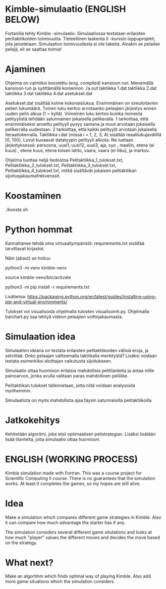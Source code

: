 # Kimble-simulaatio (ENGLISH BELOW)
Fortanilla tehty Kimble -simulaatio. Simulaatiossa testataan erilaisten peritaktiikoiden toimivuutta. Tieteellinen laskenta II -kurssin loppuprojekti, jota jalostetaan. Simulaation toimivuudesta ei ole takeita. Ainakin se pelailee pelejä, eli se saattaa toimia!


# Ajaminen

Ohjelma on valmiiksi koostettu (eng. compiled) kansioon run. Menemällä
kansioon run ja syöttämällä komennon ./a.out taktiikka 1.dat taktiikka 2.dat
taktiikka 3.dat taktiikka 4.dat asetukset.dat

Asetukset.dat sisältää kolme kokonaislukua. Ensimmäinen on simuloitavien
pelien lukumäärä. Toinen luku kertoo arvotaanko pelaajien järjestys ennen uuden pelin alkua (1 = kyllä). Viimeinen luku kertoo kuinka monesta pelityylistä
tehdään satunnainen jokaisella pelikeralla. 1 tarkoittaa, että ensimmäiseksi annettu pelityyli pysyy samana ja muut arvotaan jokaisella pelikerralla uudestaan.
2 tarkoittaa, että kaikki pelityylit arvotaan jokaisella iteraatiokerralla.
Taktiikka i.dat (missä i = 1, 2, 3, 4) sisältää reaalilukujaväliltä [0, 100]. Luvut kuvaavat datatyypin pelityyli alkiota. Ne luetaan järjestyksessä: persoona,
uusi1, uusi12, uusi3, aja, syo , maaliin, etene (ei kuus) , etene kuus, etene toisen
lahto, vaara, vaara (ei liiku), ja markov.

Ohjelma tuottaa neljä tiedostoa Pelitaktiikka_1_tulokset.txt, Pelitaktiikka_2_tulokset.txt,
Pelitaktiikka_3_tulokset.txt, Pelitaktiikka_4_tulokset.txt, mitkä sisältävät jokaisen
pelitaktiikan sijoitusjakaumafrekvenssit.


# Koostaminen
./kooste.sh

# Python hommat

Kannattanee tehdä oma virtuaaliympäristö: requirements.txt sisältää tarvittavat kirjastot. 

Näin (abaut) se hoituu

python3 -m venv kimble-venv

source kimble-venv/bin/activate

python3 -m pip install -r requirements.txt

Lisätietoa: https://packaging.python.org/en/latest/guides/installing-using-pip-and-virtual-environments/ 

Tulokset voi visualisoida ohjelmalla tulosten visualisointi.py. Ohjelmalla barchart.py saa tehtyä videon pelaajien voittojakaumasta. 

# Simulaation idea

Simulaation ideana on testata erilaisten pelitaktiikoiden välisiä eroja, ja selvittää: Onko pelaajan valitsemalla taktiikalla merkitystä? Lisäksi voidaan testata esimerkiksi aloittajan vaikutusta sijoitukseen.

Simulaatio ottaa huomioon erilaisia mahdollisia pelitilanteita ja antaa niille painoarvon, jonka avulla valitaan paras mahdollinen peliliike. 

Pelitaktiikan tulokset tallennetaan, jotta niitä voidaan analysoida myöhemmin.

Simulaatiota on myös mahdollista ajaa täysin satunnaisilla pelitaktiikoilla


# Jatkokehitys

Kehitetään algoritmi, joka etsii optimaalisen pelistrategian. Lisäksi lisätään lisää tilanteita, joita simulaatio ottaa huomioon.


# ENGLISH (WORKING PROCESS)

Kimble simulation made with Fortran. This was a course project for Scientific Computing II course. There is no guarantees that the simulation works. At least it completes the games, so my hopes are still alive.

# Idea

Make a simulation which compares different game strategies in Kimble. Also it can compare how much advantage the starter has if any.

The simulation considers several different game situtations and looks at how much "player" values the different moves and decides the move based on the strategy. 

# What next?

Make an algortihm which finds optimal way of playing Kimble. Also add more game situations which the simulation considers.

